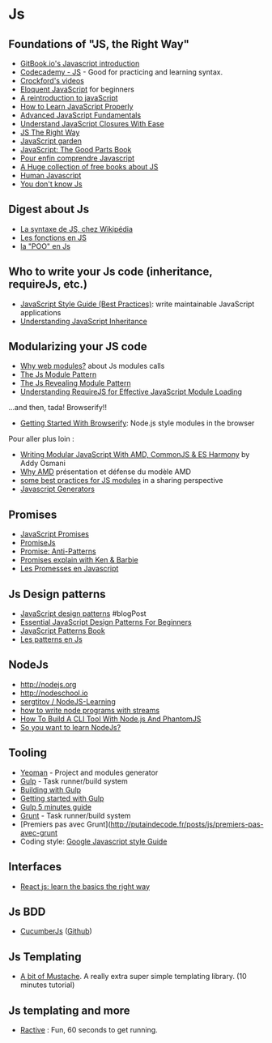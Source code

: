 # Js

## Foundations of "JS, the Right Way"

- [GitBook.io's Javascript introduction](http://gitbookio.gitbooks.io/javascript/)
- [Codecademy - JS](http://www.codecademy.com/tracks/javascript) - Good for practicing and learning syntax.
- [Crockford's videos](http://yuiblog.com/crockford/)
- [Eloquent JavaScript](http://eloquentjavascript.net/) for beginners
- [A reintroduction to javaScript](https://developer.mozilla.org/fr/docs/Web/JavaScript/Une_r%C3%A9introduction_%C3%A0_JavaScript)
- [How to Learn JavaScript Properly](http://javascriptissexy.com/how-to-learn-javascript-properly)
- [Advanced JavaScript Fundamentals](http://blog.buymeasoda.com/advanced-javascript-fundamentals/)
- [Understand JavaScript Closures With Ease](http://javascriptissexy.com/understand-javascript-closures-with-ease/)
- [JS The Right Way](http://jstherightway.org//)
- [JavaScript garden](http://bonsaiden.github.com/JavaScript-Garden/)
- [JavaScript: The Good Parts Book](http://oreilly.com/catalog/9780596517748/)
- [Pour enfin comprendre Javascript](http://www.miximum.fr/pour-enfin-comprendre-javascript.html)
- [A Huge collection of free books about JS](http://jsbooks.revolunet.com)
- [Human Javascript](http://read.humanjavascript.com)
- [You don't know Js](https://github.com/getify/You-Dont-Know-JS)

## Digest about Js

- [La syntaxe de JS, chez Wikipédia](http://fr.wikipedia.org/wiki/Syntaxe_JavaScript)
- [Les fonctions en JS](http://www.thedarksideofthewebblog.com/menu/javascript/les-fonctions-en-js/)
- [la "POO" en Js](http://www.thedarksideofthewebblog.com/this-is-it-le-contexte-en-javascript/)

## Who to write your Js code (inheritance, requireJs, etc.)

- [JavaScript Style Guide (Best Practices)](https://github.com/stephenplusplus/javascript-style): write maintainable JavaScript applications
- [Understanding JavaScript Inheritance](https://alexsexton.com/blog/2013/04/understanding-javascript-inheritance/)

## Modularizing your JS code
- [Why web modules?](http://requirejs.org/docs/why.html) about Js modules calls
- [The Js Module Pattern](https://carldanley.com/js-module-pattern/)
- [The Js Revealing Module Pattern](https://carldanley.com/js-revealing-module-pattern/)
- [Understanding RequireJS for Effective JavaScript Module Loading](http://www.sitepoint.com/understanding-requirejs-for-effective-javascript-module-loading)

...and then, tada! Browserify!!

- [Getting Started With Browserify](http://www.sitepoint.com/getting-started-browserify): Node.js style modules in the browser

Pour aller plus loin : 
- [Writing Modular JavaScript With AMD, CommonJS & ES Harmony](http://addyosmani.com/writing-modular-js/) by Addy Osmani
- [Why AMD](http://requirejs.org/docs/whyamd.html) présentation et défense du modèle AMD
- [some best practices for JS modules](https://github.com/mattdesl/module-best-practices) in a sharing perspective
- [Javascript Generators](http://gajus.com/blog/2/the-definitive-guide-to-the-javascript-generators)

## Promises

- [JavaScript Promises](http://www.html5rocks.com/en/tutorials/es6/promises/) 
- [PromiseJs](http://www.promisejs.org)
- [Promise: Anti-Patterns](http://taoofcode.net/promise-anti-patterns/)
- [Promises explain with Ken & Barbie](http://garciaf.github.io/article/presentation/promise.html#/)
- [Les Promesses en Javascript](http://naholyr.fr/2014/03/promises/)


## Js Design patterns
- [JavaScript design patterns](https://coderwall.com/p/w2rctq) #blogPost
- [Essential JavaScript Design Patterns For Beginners](http://www.addyosmani.com/resources/essentialjsdesignpatterns)
- [JavaScript Patterns Book](http://oreilly.com/catalog/9780596806767)
- [Les patterns en Js](http://www.thedarksideofthewebblog.com/menu/javascript/les-patterns-de-js/)
 
## NodeJs

- http://nodejs.org
- http://nodeschool.io
- [sergtitov / NodeJS-Learning](https://github.com/sergtitov/NodeJS-Learning/blob/master/README.md)
- [how to write node programs with streams](https://github.com/substack/stream-handbook)
- [How To Build A CLI Tool With Node.js And PhantomJS](http://coding.smashingmagazine.com/2014/02/12/build-cli-tool-nodejs-phantomjs/)
- [So you want to learn NodeJs?](http://tdd.github.io/node-demo/#want-to-learn-node)


## Tooling

- [Yeoman](http://yeoman.io) - Project and modules generator
- [Gulp](http://gulpjs.com) - Task runner/build system
- [Building with Gulp](http://www.smashingmagazine.com/2014/06/11/building-with-gulp/)
- [Getting started with Gulp](http://travismaynard.com/writing/getting-started-with-gulp)
- [Gulp 5 minutes guide](http://www.bicrement.com/javascript/2013/12/30/learning-gulpjs.html#references)
- [Grunt](http://gruntjs.com) - Task runner/build system
- [Premiers pas avec Grunt](http://putaindecode.fr/posts/js/premiers-pas-avec-grunt
- Coding style: [Google Javascript style Guide](http://google-styleguide.googlecode.com/svn/trunk/javascriptguide.xml)

## Interfaces

- [React js: learn the basics the right way](http://webdesignporto.com/react-js-learn-the-basics-the-right-way-knowledge-after-real-world-project-experience/)

## Js BDD

- [CucumberJs](http://flippinawesome.org/2014/01/27/bdd-in-javascript-with-cucumberjs/?utm_source=javascriptweekly&utm_medium=email) ([Github](https://github.com/cucumber/cucumber-js))

## Js Templating

- [A bit of Mustache](http://coenraets.org/blog/2011/12/tutorial-html-templates-with-mustache-js). A really extra super simple templating library. (10 minutes tutorial)


## Js templating and more

- [Ractive](http://learn.ractivejs.org/hello-world/1/) : Fun, 60 seconds to get running.
